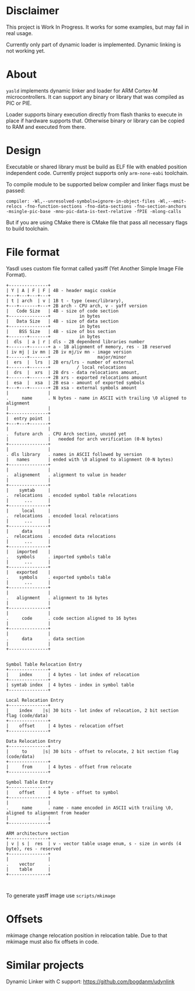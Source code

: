 # Disclaimer 
This project is Work In Progress. 
It works for some examples, but may fail in real usage.

Currently only part of dynamic loader is implemented. Dynamic linking is not working yet.

# About

```yasld``` implements dynamic linker and loader for ARM Cortex-M microcontrollers. 
It can support any binary or library that was compiled as PIC or PIE. 

Loader supports binary execution directly from flash thanks to execute in place if hardware supports that. 
Otherwise binary or library can be copied to RAM and executed from there. 

# Design 

Executable or shared library must be build as ELF file with enabled position independent code. Currently project supports only ```arm-none-eabi``` toolchain. 

To compile module to be supported below compiler and linker flags must be passed:
```
compiler: -Wl,--unresolved-symbols=ignore-in-object-files -Wl,--emit-relocs -fno-function-sections -fno-data-sections -fno-section-anchors -msingle-pic-base -mno-pic-data-is-text-relative -fPIE -mlong-calls
```

But if you are using CMake there is CMake file that pass all necessary flags to build toolchain.

# File format 

Yasdl uses custom file format called yasiff (Yet Another Simple Image File Format).

```
+---------------+
| Y | A | F | F | 4B - header magic cookie 
+---+---+---+---+
| t | arch  | v | 1B t - type (exec/library),
+---+-------+---+ 2B arch - CPU arch, v - yaff version 
|   Code Size   | 4B - size of code section 
+---------------+           in bytes
|   Data Size   | 4B - size of data section 
+---------------+           in bytes
|    BSS Size   | 4B - size of bss section 
+-------+-------+           in bytes
|  dls  | a | r | dls - 2B dependend libraries number
+-------+-------+ a - 1B alignment of memory, res - 1B reserved
| iv mj | iv mn | 2B iv mj/iv mn - image version 
+-------+-------+                  major/minor
|  ers  |  lrs  | 2B ers/lrs - number of external
+-------+-------+          / local relocations 
|  drs  |  xrs  | 2B drs - data relocations amount,
+-------+-------+ 2B xrs - exported relocations amount
|  esa  |  xsa  | 2B esa - amount of exported symbols
+---+---+-------+ 2B xsa - external symbols amount
|               |
.     name      . N bytes - name in ASCII with trailing \0 aligned to alignment
|               |
+---------------+
|  entry point  |
+---+---+-------+
|               |
.  future arch  . CPU Arch section, unused yet
|               |   needed for arch verification (0-N bytes)
+---------------+
|               |
. dls library   . names in ASCII followed by version  
|   names       | ended with \0 aligned to alignment (0-N bytes) 
+---------------+ 
|               |
.  alignement   . alignment to value in header
|               |
+---------------+
|    symtab     |
.  relocations  . encoded symbol table relocations
|      ...      |
+---------------+
|     local     |
.  relocations  . encoded local relocations
|      ...      |
+---------------+
|     data      |
.  relocations  . encoded data relocations
|      ...      |
+---------------+
|   imported    | 
.   symbols     . imported symbols table 
|      ...      |
+---------------+
|   exported    |
.    symbols    . exported symbols table
|      ...      |
+---------------+
|               |
.   alignment   . alignment to 16 bytes
|               |
+---------------+
|               |
.     code      . code section aligned to 16 bytes 
|               |
+---------------+
|               |
.     data      . data section 
|               |
+---------------+


Symbol Table Relocation Entry
+---------------+
|    index      | 4 bytes - lot index of relocation 
+---------------+
| symtab index  | 4 bytes - index in symbol table 
+---------------+

Local Relocation Entry
+---------------+
|    index    |s| 30 bits - lot index of relocation, 2 bit section flag (code/data)
+---------------+
|    offset     | 4 bytes - relocation offset
+---------------+

Data Relocation Entry
+---------------+
|     to      |s| 30 bits - offset to relocate, 2 bit section flag (code/data)
+---------------+
|     from      | 4 bytes - offset from relocate 
+---------------+

Symbol Table Entry 
+---------------+
|    offset     | 4 byte - offset to symbol
+---------------+
|               |
.     name      . name - name encoded in ASCII with trailing \0, aligned to alignemnt from header
|               |
+---------------+

ARM architecture section 
+---------------+
| v | s |  res  | v - vector table usage enum, s - size in words (4 byte), res - reserved
+---------------+
|               |
.    vector     . 
|    table      |
+---------------+



```

To generate yasff image use ```scripts/mkimage```

# Offsets 

mkimage change relocation position in relocation table. Due to that mkimage must also fix offsets in code.

# Similar projects 

Dynamic Linker with C support: https://github.com/bogdanm/udynlink

